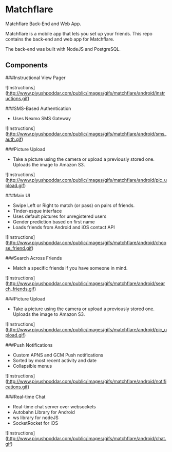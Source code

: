# Matchflare
Matchflare Back-End and Web App. 

Matchflare is a mobile app that lets you set up your friends. This repo contains the back-end and web app for Matchflare.

The back-end was built with NodeJS and PostgreSQL.

## Components

###Instructional View Pager

![Instructions] (http://www.piyushpoddar.com/public/images/gifs/matchflare/android/instructions.gif)


###SMS-Based Authentication
* Uses Nexmo SMS Gateway

![Instructions] (http://www.piyushpoddar.com/public/images/gifs/matchflare/android/sms_auth.gif)


###Picture Upload
* Take a picture using the camera or upload a previously stored one. Uploads the image to Amazon S3.

![Instructions] (http://www.piyushpoddar.com/public/images/gifs/matchflare/android/pic_upload.gif)

###Main UI
* Swipe Left or Right to match (or pass) on pairs of friends. 
* Tinder-esque interface
* Uses default pictures for unregistered users
* Gender prediction based on first name
* Loads friends from Android and iOS contact API

![Instructions] (http://www.piyushpoddar.com/public/images/gifs/matchflare/android/choose_friend.gif)

###Search Across Friends
* Match a specific friends if you have someone in mind.

![Instructions] (http://www.piyushpoddar.com/public/images/gifs/matchflare/android/search_friends.gif)

###Picture Upload
* Take a picture using the camera or upload a previously stored one. Uploads the image to Amazon S3.

![Instructions] (http://www.piyushpoddar.com/public/images/gifs/matchflare/android/pic_upload.gif)

###Push Notifications
* Custom APNS and GCM Push notifications
* Sorted by most recent activity and date
* Collapsible menus

![Instructions] (http://www.piyushpoddar.com/public/images/gifs/matchflare/android/notifications.gif)

###Real-time Chat
* Real-time chat server over websockets
* Autobahn Library for Android
* ws library for nodeJS
* SocketRocket for iOS

![Instructions] (http://www.piyushpoddar.com/public/images/gifs/matchflare/android/chat.gif)

